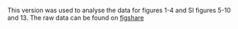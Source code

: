 This version was used to analyse the data for figures 1-4 and SI figures 5-10 and 13. The raw data can be found on [figshare]()  
